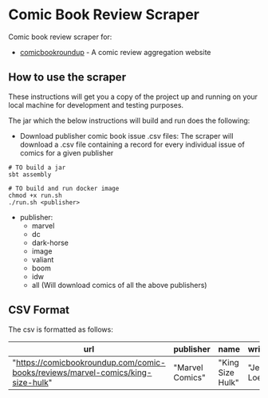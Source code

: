 # Comic Book Review Scraper
Comic book review scraper for:
* [comicbookroundup](https://comicbookroundup.com) - A comic review aggregation website

## How to use the scraper

These instructions will get you a copy of the project up and running on your local machine for development and testing purposes.

The jar which the below instructions will build and run does the following:
- Download publisher comic book issue .csv files: The scraper will download a 
.csv file containing a record for every individual issue of comics for a given publisher

```
# TO build a jar
sbt assembly
```
```
# TO build and run docker image
chmod +x run.sh
./run.sh <publisher>
```
* publisher:
    - marvel
    - dc
    - dark-horse
    - image
    - valiant
    - boom
    - idw
    - all (Will download comics of all the above publishers)

## CSV Format
The csv is formatted as follows:

|url|publisher|name|writer|artist|release_start|release_end|issue_number|critic_review_score|user_review_score|critic_review_count|user_review_count|
|---|---|---|---|---|---|---|---|---|---|---|---|
|"https://comicbookroundup.com/comic-books/reviews/marvel-comics/king-size-hulk"|"Marvel Comics"|"King Size Hulk"|"Jeph Loeb"|"Herb Trimpe"|"2008-05"|"null"|"1"|"5.6"|"7.5"|"1"|"1"|